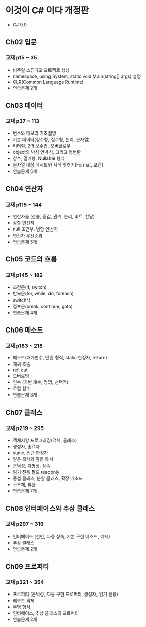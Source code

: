 # 이것이 C# 이다 개정판
  - C# 9.0

## Ch02 입문
### 교재 p15 ~ 35
  - 비주얼 스튜디오 프로젝트 생성
  - namespace, using System, static void Main(string[] args) 설명
  - CLR(Common Language Runtime)
  - 연습문제 2개


## Ch03 데이터
### 교재 p37 ~ 113
  - 변수와 메모리 기초설명
  - 기본 데이터(정수형, 실수형, 논리, 문자열)
  - 리터럴, 2의 보수법, 오버플로우
  - object와 박싱 언박싱, 그리고 형변환
  - 상수, 열거형, Nullable 형식
  - 문자열 내장 메서드와 서식 맞추기(Format, 보간)
  - 연습문제 5개


## Ch04 연산자
### 교재 p115 ~ 144
  - 연산자들 (산술, 증감, 관계, 논리, 비트, 할당)
  - 삼항 연산자
  - null 조건부, 병합 연산자
  - 연산자 우선순위
  - 연습문제 5개


## Ch05 코드의 흐름
### 교재 p145 ~ 182
  - 조건문(if, switch)
  - 반복문(for, while, do, foreach)
  - switch식
  - 점프문(break, continue, goto)
  - 연습문제 4개


## Ch06 메소드
### 교재 p183 ~ 218
  - 메소드(매개변수, 반환 형식, static 한정자, return)
  - 재귀 호출
  - ref, out
  - 오버로딩
  - 인수 (가변 개수, 명명, 선택적)
  - 로컬 함수
  - 연습문제 3개


## Ch07 클래스
### 교재 p219 ~ 295
  - 객체지향 프로그래밍(객체, 클래스)
  - 생성자, 종료자
  - static, 접근 한정자
  - 얕은 복사와 깊은 복사
  - 은닉성, 다형성, 상속
  - 읽기 전용 필드 readonly
  - 중첩 클래스, 분할 클래스, 확장 메소드
  - 구조체, 튜플
  - 연습문제 7개

## Ch08 인터페이스와 추상 클래스
### 교재 p297 ~ 319
  - 인터페이스 (선언, 다중 상속, 기본 구현 메소드, 예제)
  - 추상 클래스
  - 연습문제 2개


## Ch09 프로퍼티
### 교재 p321 ~ 354
  - 프로퍼티 (은닉성, 자동 구현 프로퍼티, 생성자, 읽기 전용)
  - 레코드 객체
  - 무명 형식
  - 인터페이스, 추상 클래스의 프로퍼티
  - 연습문제 2개